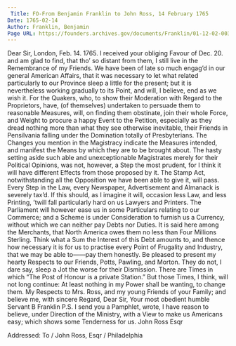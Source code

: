 ```yaml
---
 Title: FO-From Benjamin Franklin to John Ross, 14 February 1765
Date: 1765-02-14
Author: Franklin, Benjamin
Page URL: https://founders.archives.gov/documents/Franklin/01-12-02-0030
---
```


Dear Sir,
London, Feb. 14. 1765.
I received your obliging Favour of Dec. 20. and am glad to find, that tho’ so distant from them, I still live in the Remembrance of my Friends.
We have been of late so much engag’d in our general American Affairs, that it was necessary to let what related particularly to our Province sleep a little for the present; but it is nevertheless working gradually to its Point, and will, I believe, end as we wish it. For the Quakers, who, to show their Moderation with Regard to the Proprietors, have, (of themselves) undertaken to persuade them to reasonable Measures, will, on finding them obstinate, join their whole Force, and Weight to procure a happy Event to the Petition, especially as they dread nothing more than what they see otherwise inevitable, their Friends in Pensilvania falling under the Domination totally of Presbyterians.
The Changes you mention in the Magistracy indicate the Measures intended, and manifest the Means by which they are to be brought about. The hasty setting aside such able and unexceptionable Magistrates merely for their Political Opinions, was not, however, a Step the most prudent, for I think it will have different Effects from those proposed by it.
The Stamp Act, notwithstanding all the Opposition we have been able to give it, will pass. Every Step in the Law, every Newspaper, Advertisement and Almanack is severely tax’d. If this should, as I imagine it will, occasion less Law, and less Printing, ’twill fall particularly hard on us Lawyers and Printers.
The Parliament will however ease us in some Particulars relating to our Commerce; and a Scheme is under Consideration to furnish us a Currency, without which we can neither pay Debts nor Duties.
It is said here among the Merchants, that North America owes them no less than Four Millions Sterling. Think what a Sum the Interest of this Debt amounts to, and thence how necessary it is for us to practise every Point of Frugality and Industry, that we may be able to——pay them honestly.
Be pleased to present my hearty Respects to our Friends, Potts, Pawling, and Morton. They do not, I dare say, sleep a Jot the worse for their Dismission. There are Times in which
“The Post of Honour is a private Station.”
But those Times, I think, will not long continue: At least nothing in my Power shall be wanting, to change them.
My Respects to Mrs. Ross, and my young Friends of your Family; and believe me, with sincere Regard, Dear Sir, Your most obedient humble Servant
B Franklin
P.S. I send you a Pamphlet, wrote, I have reason to believe, under Direction of the Ministry, with a View to make us Americans easy; which shows some Tenderness for us.
John Ross Esqr
 
Addressed: To / John Ross, Esqr / Philadelphia


